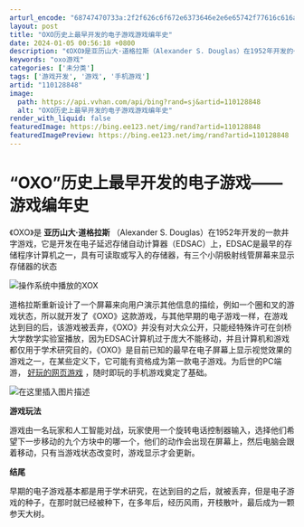 ```yaml
---
arturl_encode: "68747470733a:2f2f626c6f672e6373646e2e6e65742f77616c616a69616f2f:61727469636c652f64657461696c732f313130313238383438"
layout: post
title: "OXO历史上最早开发的电子游戏游戏编年史"
date: 2024-01-05 00:56:18 +0800
description: "《OXO》是亚历山大·道格拉斯（Alexander S. Douglas）在1952年开发的一款井字"
keywords: "oxo游戏"
categories: ['未分类']
tags: ['游戏开发', '游戏', '手机游戏']
artid: "110128848"
image:
  path: https://api.vvhan.com/api/bing?rand=sj&artid=110128848
  alt: "OXO历史上最早开发的电子游戏游戏编年史"
render_with_liquid: false
featuredImage: https://bing.ee123.net/img/rand?artid=110128848
featuredImagePreview: https://bing.ee123.net/img/rand?artid=110128848
---
```


# “OXO”历史上最早开发的电子游戏——游戏编年史

《OXO》是
**亚历山大·道格拉斯**
（Alexander S. Douglas）在1952年开发的一款井字游戏，它是开发在电子延迟存储自动计算器（EDSAC）上，EDSAC是最早的存储程序计算机之一，具有可读取或写入的存储器，有三个小阴极射线管屏幕来显示存储器的状态
  
![操作系统中播放的XOX](https://i-blog.csdnimg.cn/blog_migrate/605ed3c60dded5a5ef546fd24a6f5d2a.jpeg#pic_center)
  
道格拉斯重新设计了一个屏幕来向用户演示其他信息的描绘，例如一个圈和叉的游戏状态，所以就开发了《OXO》这款游戏，与其他早期的电子游戏一样，在游戏达到目的后，该游戏被丢弃，《OXO》并没有对大众公开，只能经特殊许可在剑桥大学数学实验室播放，因为EDSAC计算机过于庞大不能移动，并且计算机和游戏都仅用于学术研究目的，《OXO》是目前已知的最早在电子屏幕上显示视觉效果的游戏之一，在某些定义下，它可能有资格成为第一款电子游戏。为后世的PC端游，
[好玩的网页游戏](http://www.hp91.cn/)
，随时即玩的手机游戏奠定了基础。
  
![在这里插入图片描述](https://i-blog.csdnimg.cn/blog_migrate/12631b2ca3aa3fa2cc0ff4d2095c931b.jpeg#pic_center)
  
**游戏玩法**
  
游戏由一名玩家和人工智能对战，玩家使用一个旋转电话控制器输入，选择他们希望下一步移动的九个方块中的哪一个，他们的动作会出现在屏幕上，然后电脑会跟着移动，只有当游戏状态改变时，游戏显示才会更新。

**结尾**
  
早期的电子游戏基本都是用于学术研究，在达到目的之后，就被丢弃，但是电子游戏的种子，在那时就已经被种下，在多年后，经历风雨，开枝散叶，最后成为一颗参天大树。